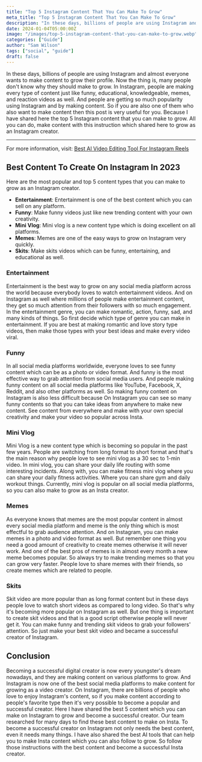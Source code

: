 ```yaml
---
title: "Top 5 Instagram Content That You Can Make To Grow"
meta_title: "Top 5 Instagram Content That You Can Make To Grow"
description: "In these days, billions of people are using Instagram and almost everyone want to make content to grow their profile. Now the thing is, many people are don't why they should make to grow."
date: 2024-01-04T05:00:00Z
image: "/images/top-5-instagram-content-that-you-can-make-to-grow.webp"
categories: ["Guide"]
author: "Sam Wilson"
tags: ["social", "guide"]
draft: false
---
```

In these days, billions of people are using Instagram and almost everyone wants to make content to grow their profile. Now the thing is, many people don't know why they should make to grow. In Instagram, people are making every type of content just like funny, educational, knowledgeable, memes, and reaction videos as well. And people are getting so much popularity using Instagram and by making content. So if you are also one of them who also want to make content then this post is very useful for you. Because I have shared here the top 5 Instagram content that you can make to grow. All you can do, make content with this instruction which shared here to grow as an Instagram creator.

---

For more information, visit: [Best AI Video Editing Tool For Instagram Reels](https://snapinsta.org/blog/best-ai-reels-editing-tool)

## Best Content To Create On Instagram In 2023

Here are the most popular and top 5 content types that you can make to grow as an Instagram creator.

- **Entertainment**: Entertainment is one of the best content which you can sell on any platform.
- **Funny**: Make funny videos just like new trending content with your own creativity.
- **Mini Vlog**: Mini vlog is a new content type which is doing excellent on all platforms.
- **Memes**: Memes are one of the easy ways to grow on Instagram very quickly.
- **Skits**: Make skits videos which can be funny, entertaining, and educational as well.

### Entertainment

Entertainment is the best way to grow on any social media platform across the world because everybody loves to watch entertainment videos. And on Instagram as well where millions of people make entertainment content, they get so much attention from their followers with so much engagement. In the entertainment genre, you can make romantic, action, funny, sad, and many kinds of things. So first decide which type of genre you can make in entertainment. If you are best at making romantic and love story type videos, then make those types with your best ideas and make every video viral.

### Funny

In all social media platforms worldwide, everyone loves to see funny content which can be as a photo or video format. And funny is the most effective way to grab attention from social media users. And people making funny content on all social media platforms like YouTube, Facebook, X, Reddit, and also other platforms as well. So making funny content on Instagram is also less difficult because On Instagram you can see so many funny contents so that you can take ideas from anywhere to make new content. See content from everywhere and make with your own special creativity and make your video so popular across Insta.

### Mini Vlog

Mini Vlog is a new content type which is becoming so popular in the past few years. People are switching from long format to short format and that's the main reason why people love to see mini vlog as a 30 sec to 1-min video. In mini vlog, you can share your daily life routing with some interesting incidents. Along with, you can make fitness mini vlog where you can share your daily fitness activities. Where you can share gym and daily workout things. Currently, mini vlog is popular on all social media platforms, so you can also make to grow as an Insta creator.

### Memes

As everyone knows that memes are the most popular content in almost every social media platform and meme is the only thing which is most effectful to grab audience attention. And on Instagram, you can make memes in a photo and video format as well. But remember one thing you need a good amount of creativity to create memes otherwise it will never work. And one of the best pros of memes is in almost every month a new meme becomes popular. So always try to make trending memes so that you can grow very faster. People love to share memes with their friends, so create memes which are related to people.

### Skits

Skit video are more popular than as long format content but in these days people love to watch short videos as compared to long video. So that's why it's becoming more popular on Instagram as well. But one thing is important to create skit videos and that is a good script otherwise people will never get it. You can make funny and trending skit videos to grab your followers' attention. So just make your best skit video and became a successful creator of Instagram.

## Conclusion

Becoming a successful digital creator is now every youngster's dream nowadays, and they are making content on various platforms to grow. And Instagram is now one of the best social media platforms to make content for growing as a video creator. On Instagram, there are billions of people who love to enjoy Instagram's content, so if you make content according to people's favorite type then it's very possible to become a popular and successful creator. Here I have shared the best 5 content which you can make on Instagram to grow and become a successful creator. Our team researched for many days to find these best content to make on Insta. To become a successful creator on Instagram not only needs the best content, even it needs many things. I have also shared the best AI tools that can help you to make Insta content which you can also follow to grow. So follow those instructions with the best content and become a successful Insta creator.
